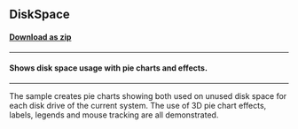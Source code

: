 ## DiskSpace
#### [Download as zip](https://minhaskamal.github.io/DownGit/#/home?url=https://github.com/GrapeCity/ComponentOne-WinForms-Samples/tree/master/NetFramework\Charts\CS\DiskSpace)
____
#### Shows disk space usage with pie charts and effects.
____
The sample creates pie charts showing both used on unused disk space for each disk drive of the current system.  The use of 3D pie chart effects, labels, legends and mouse tracking are all demonstrated. 
